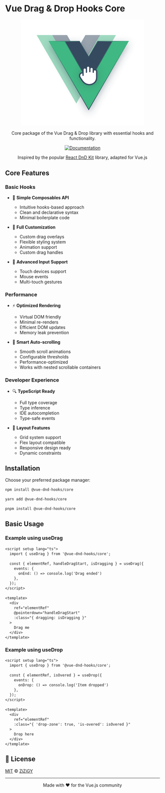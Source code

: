 # Vue Drag & Drop Hooks Core

<p align="center">
  <a href="https://zizigy.github.io/vue-dnd-hooks/">
    <img src="https://raw.githubusercontent.com/ZiZiGY/vue-dnd-hooks/master/public/logo.svg" width="400" alt="Vue Drag & Drop Logo">
  </a>
</p>

<p align="center">
  Core package of the Vue Drag & Drop library with essential hooks and functionality.
</p>

<p align="center">
  <a href="https://zizigy.github.io/vue-dnd-hooks/" target="_blank">
    <img src="https://img.shields.io/badge/Documentation-Visit-blue?style=flat-square" alt="Documentation">
  </a>
</p>

<p align="center">
  Inspired by the popular <a href="https://dndkit.com/" target="_blank">React DnD Kit</a> library, adapted for Vue.js
</p>

## Core Features

### Basic Hooks

- 🎯 **Simple Composables API**

  - Intuitive hooks-based approach
  - Clean and declarative syntax
  - Minimal boilerplate code

- 🎨 **Full Customization**

  - Custom drag overlays
  - Flexible styling system
  - Animation support
  - Custom drag handles

- 📱 **Advanced Input Support**

  - Touch devices support
  - Mouse events
  - Multi-touch gestures

### Performance

- ⚡ **Optimized Rendering**

  - Virtual DOM friendly
  - Minimal re-renders
  - Efficient DOM updates
  - Memory leak prevention

- 🔄 **Smart Auto-scrolling**

  - Smooth scroll animations
  - Configurable thresholds
  - Performance-optimized
  - Works with nested scrollable containers

### Developer Experience

- 🔍 **TypeScript Ready**

  - Full type coverage
  - Type inference
  - IDE autocompletion
  - Type-safe events

- 📐 **Layout Features**

  - Grid system support
  - Flex layout compatible
  - Responsive design ready
  - Dynamic constraints

## Installation

Choose your preferred package manager:

```bash
npm install @vue-dnd-hooks/core
```

```bash
yarn add @vue-dnd-hooks/core
```

```bash
pnpm install @vue-dnd-hooks/core
```

## Basic Usage

### Example using useDrag

```vue
<script setup lang="ts">
  import { useDrag } from '@vue-dnd-hooks/core';

  const { elementRef, handleDragStart, isDragging } = useDrag({
    events: { 
      onEnd: () => console.log('Drag ended') 
    },
  });
</script>

<template>
  <div
    ref="elementRef"
    @pointerdown="handleDragStart"
    :class="{ dragging: isDragging }"
  >
    Drag me
  </div>
</template>
```

### Example using useDrop

```vue
<script setup lang="ts">
  import { useDrop } from '@vue-dnd-hooks/core';

  const { elementRef, isOvered } = useDrop({
    events: { 
      onDrop: () => console.log('Item dropped') 
    },
  });
</script>

<template>
  <div
    ref="elementRef"
    :class="{ 'drop-zone': true, 'is-overed': isOvered }"
  >
    Drop here
  </div>
</template>
```

## 📄 License

[MIT](LICENSE) © [ZiZiGY](https://github.com/ZiZiGY)

---

<p align="center">Made with ❤️ for the Vue.js community</p>
